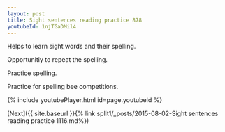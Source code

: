 ```yaml
---
layout: post
title: Sight sentences reading practice 878
youtubeId: 1njTGaDMil4
---
```

 
 
Helps to learn sight words and their spelling.

Opportunitiy to repeat the spelling. 

Practice spelling. 
 
Practice for spelling bee competitions. 
 
{% include youtubePlayer.html id=page.youtubeId %}
 
 

[Next]({{ site.baseurl }}{% link  split1/_posts/2015-08-02-Sight sentences reading practice 1116.md%})
 
